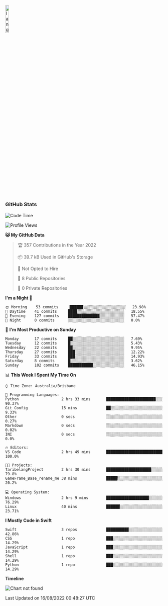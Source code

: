 <p align="left"><img width=15%" src="https://github.com/alansmathew/alansmathew/raw/master/lang.gif" alt="lang image here" /></p>

# <h3 align="left">GitHub Stats</h3>

<!--START_SECTION:waka-->
![Code Time](http://img.shields.io/badge/Code%20Time-6%20hrs%2024%20mins-blue)

![Profile Views](http://img.shields.io/badge/Profile%20Views-0-blue)

**🐱 My GitHub Data** 

> 🏆 357 Contributions in the Year 2022
 > 
> 📦 39.7 kB Used in GitHub's Storage 
 > 
> 🚫 Not Opted to Hire
 > 
> 📜 8 Public Repositories 
 > 
> 🔑 0 Private Repositories  
 > 
**I'm a Night 🦉** 

```text
🌞 Morning    53 commits     ██████░░░░░░░░░░░░░░░░░░░   23.98% 
🌆 Daytime    41 commits     ████░░░░░░░░░░░░░░░░░░░░░   18.55% 
🌃 Evening    127 commits    ██████████████░░░░░░░░░░░   57.47% 
🌙 Night      0 commits      ░░░░░░░░░░░░░░░░░░░░░░░░░   0.0%

```
📅 **I'm Most Productive on Sunday** 

```text
Monday       17 commits     ██░░░░░░░░░░░░░░░░░░░░░░░   7.69% 
Tuesday      12 commits     █░░░░░░░░░░░░░░░░░░░░░░░░   5.43% 
Wednesday    22 commits     ██░░░░░░░░░░░░░░░░░░░░░░░   9.95% 
Thursday     27 commits     ███░░░░░░░░░░░░░░░░░░░░░░   12.22% 
Friday       33 commits     ███░░░░░░░░░░░░░░░░░░░░░░   14.93% 
Saturday     8 commits      █░░░░░░░░░░░░░░░░░░░░░░░░   3.62% 
Sunday       102 commits    ███████████░░░░░░░░░░░░░░   46.15%

```


📊 **This Week I Spent My Time On** 

```text
⌚︎ Time Zone: Australia/Brisbane

💬 Programming Languages: 
Python                   2 hrs 33 mins       ██████████████████████░░░   90.37% 
Git Config               15 mins             ██░░░░░░░░░░░░░░░░░░░░░░░   9.33% 
Other                    0 secs              ░░░░░░░░░░░░░░░░░░░░░░░░░   0.27% 
Markdown                 0 secs              ░░░░░░░░░░░░░░░░░░░░░░░░░   0.02% 
INI                      0 secs              ░░░░░░░░░░░░░░░░░░░░░░░░░   0.0%

🔥 Editors: 
VS Code                  2 hrs 49 mins       █████████████████████████   100.0%

🐱‍💻 Projects: 
TaribelangProject        2 hrs 30 mins       ████████████████████░░░░░   79.8% 
GameFrame_Base_rename_me 38 mins             █████░░░░░░░░░░░░░░░░░░░░   20.2%

💻 Operating System: 
Windows                  2 hrs 9 mins        ███████████████████░░░░░░   76.29% 
Linux                    40 mins             ██████░░░░░░░░░░░░░░░░░░░   23.71%

```

**I Mostly Code in Swift** 

```text
Swift                    3 repos             ██████████░░░░░░░░░░░░░░░   42.86% 
CSS                      1 repo              ███░░░░░░░░░░░░░░░░░░░░░░   14.29% 
JavaScript               1 repo              ███░░░░░░░░░░░░░░░░░░░░░░   14.29% 
Shell                    1 repo              ███░░░░░░░░░░░░░░░░░░░░░░   14.29% 
Python                   1 repo              ███░░░░░░░░░░░░░░░░░░░░░░   14.29%

```


**Timeline**

![Chart not found](https://raw.githubusercontent.com/samh06/samh06/master/charts/bar_graph.png) 


 Last Updated on 16/08/2022 00:48:27 UTC
<!--END_SECTION:waka-->
